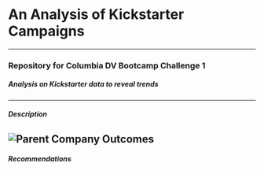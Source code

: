 # An Analysis of Kickstarter Campaigns
---
### Repository for Columbia DV Bootcamp Challenge 1 
##### *Analysis on Kickstarter data to reveal trends* 
---
##### Description
![Parent Company Outcomes](path/to/parentcompanyoutcomes.png)
---
##### Recommendations
